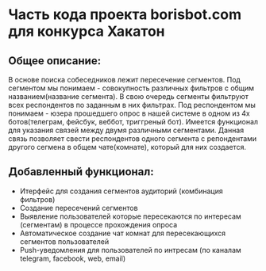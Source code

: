 # Часть кода проекта borisbot.com для конкурса Хакатон


## Общее описание:
В основе поиска собеседников лежит пересечение сегментов.
Под сегментом мы понимаем - совокупность различных фильтров с общим названием(название сегмента).
В свою очередь сегменты фильтруют всех респондентов по заданным в них фильтрах.
Под респондентом мы понимаем - юзера прошедшего опрос в нашей системе в одном из 4х ботов(телеграм, фейсбук, веббот, триггреный бот).
Имеется функционал для указания связей между двумя различными сегментами. Данная связь позволяет свести респондентов одного сегмента с репондентами другого сегмена в общем чате(комнате), который для них создается.

## Добавленный функционал:
- Итерфейс для создания сегментов аудиторий (комбинация фильтров)
- Создание пересечений сегментов
- Выявление пользователей которые пересекаются по интересам (сегментам) в процессе прохождения опроса
- Автоматическое создание чат комнат для пересекающихся сегментов пользователей
- Push-уведомления для пользователей по интресам (по каналам telegram, facebook, web, email)
